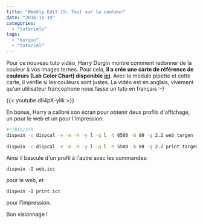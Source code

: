 ```yaml
---
title: "Weekly Edit 15: Tout sur la couleur"
date: "2016-11-19"
categories: 
  - "tutoriels"
tags: 
  - "durgin"
  - "tutoriel"
---
```


Pour ce nouveau tuto vidéo, Harry Durgin montre comment redonner de la couleur à vos images ternes. Pour cela, **il a crée une carte de référence de couleurs (Lab Color Chart) disponible** [**ici**](http://weeklyedit.com/wp-content/uploads/2016/11/lab_color_reference.png). Avec le module pipette et cette carte, il vérifie si les couleurs sont justes. La vidéo est en anglais, vivement qu'un utilisateur francophone nous fasse un tuto en français :-)

{{< youtube dII4pX-ylIk >}}

En bonus, Harry a calibré son écran pour obtenir deux profils d'affichage, un pour le web et un pour l'impression:

```bash
#!/bin/zsh 
dispwin -c dispcal -v -m -H -y l -q l -t 6500 -b 80 -g 2.2 web targen -v -d 3 -G -f 128 web dispread -v -N -H -y l -k web.cal web colprof -v -D "web" -C "Harry Durgin Photography" -q m -a G -n c web
 
dispwin -c dispcal -v -m -H -y l -q l -t 5500 -b 80 -g 2.2 print targen -v -d 3 -G -f 128 print dispread -v -N -H -y l -k print.cal print colprof -v -D "print" -C "Harry Durgin Photography" -q m -a G -n c print
```

Ainsi il bascule d'un profil à l'autre avec les commandes:

```shell
dispwin -I web.icc
```
pour le web, et

```shell
dispwin -I print.icc
```

pour l'impression.

Bon visionnage !
